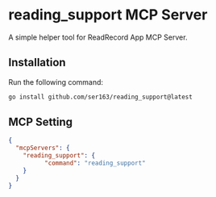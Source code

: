 # reading_support MCP Server

A simple helper tool for ReadRecord App MCP Server.

## Installation
Run the following command:
```bash
go install github.com/ser163/reading_support@latest
```

## MCP Setting

```json
{
  "mcpServers": {
	"reading_support": {
          "command": "reading_support"
    }
  }
}
```

